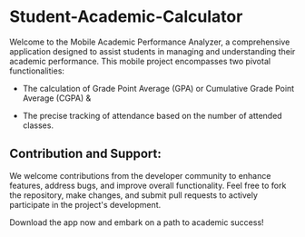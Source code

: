# Student-Academic-Calculator

Welcome to the Mobile Academic Performance Analyzer, a comprehensive application designed to assist students in managing and understanding their academic performance. 
This mobile project encompasses two pivotal functionalities: 

- The calculation of Grade Point Average (GPA) or Cumulative Grade Point Average (CGPA) & 

- The precise tracking of attendance based on the number of attended classes.

## Contribution and Support:

We welcome contributions from the developer community to enhance features, address bugs, and improve overall functionality. Feel free to fork the repository, make changes, and submit pull requests to actively participate in the project's development.

Download the app now and embark on a path to academic success!
